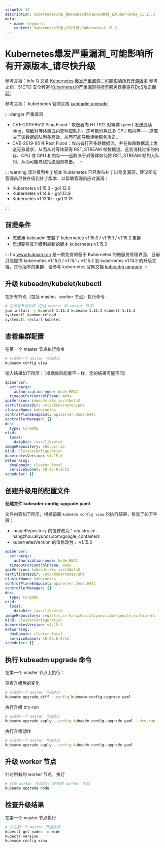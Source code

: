 ```yaml
---
vssueId: 17
description: Kubernetes升级_使用kubeadm升级K8S集群_到Kubernetes_v1.15.3
meta:
  - name: keywords
    content: Kubernetes升级,K8S升级,Kubernetes1.15.3
---
```


# Kubernetes爆发严重漏洞_可能影响所有开源版本_请尽快升级

<AdSenseTitle/>

参考文档：Info Q 文章 [Kubernetes 爆发严重漏洞：可能影响所有开源版本](https://www.infoq.cn/article/2lxylPOCU4cf9MR2S5fp)
参考文档：51CTO 安全频道 [Kubernetes的严重漏洞将所有服务器暴露在DoS攻击面前!](http://netsecurity.51cto.com/art/201908/601671.htm)

参考文档： kubernetes 官网文档 [kubeadm upgrade](https://kubernetes.io/docs/reference/setup-tools/kubeadm/kubeadm-upgrade/)

::: danger 严重漏洞
* CVE-2019-9512 Ping Flood：攻击者向 HTTP/2 对等体 (peer) 发送连续 ping，导致对等体建立内部响应队列。这可能消耗过多 CPU 和内存——这取决于该数据的队列多高效，从而可能导致拒绝服务攻击。
* CVE-2019-9514 Rest Flood：攻击者打开多路数据流，并在每路数据流上发送无效请求，从而从对等体获得 RST_STREAM 帧数据流。这会消耗过多的内存、CPU 或 CPU 和内存——这取决于对等体如何将 RST_STREAM 帧列入队列，从而可能导致拒绝服务攻击。
:::

::: warning 请升级到补丁版本
Kubernetes 已经发布补丁以修复漏洞，建议所有管理员尽快升级到补丁版本，以帮助管理员应对漏洞：

* Kubernetes v1.15.3 - go1.12.9
* Kubernetes v1.14.6 - go1.12.9
* Kubernetes v1.13.10 - go1.11.13

:::

## 前提条件

* 您使用 kubeadm 安装了 kubernetes v1.15.0 / v1.15.1 / v1.15.2 集群
* 您想要将其升级到最新的版本 kubernetes v1.15.3

::: tip
www.kuboard.cn 是一款免费的基于 Kubernetes 的微服务管理界面，目前只能提供 kubernetes v1.15.0 / v1.15.1 / v1.15.2 到 kubernetes v1.15.3 的升级文档，其他版本的集群，请参考 kubernetes 官网文档 [kubeadm upgrade](https://kubernetes.io/docs/reference/setup-tools/kubeadm/kubeadm-upgrade/)
:::

## 升级 kubeadm/kubelet/kubectl

在所有节点（包括 master、worker 节点）执行命令

``` sh
# 在所有节点执行（包括 master 和 worker 节点）
yum install -y kubelet-1.15.3 kubeadm-1.15.3 kubectl-1.15.3
systemctl daemon-reload
systemctl restart kubelet
```

## 查看集群配置

在第一个 master 节点执行命令

``` sh
# 只在第一个 master 节点执行
kubeadm config view
```

输入结果如下所示：（根据集群配置不一样，您的结果可能不同）

``` yaml {15,17}
apiServer:
  extraArgs:
    authorization-mode: Node,RBAC
  timeoutForControlPlane: 4m0s
apiVersion: kubeadm.k8s.io/v1beta2
certificatesDir: /etc/kubernetes/pki
clusterName: kubernetes
controlPlaneEndpoint: apiserver.demo:6443
controllerManager: {}
dns:
  type: CoreDNS
etcd:
  local:
    dataDir: /var/lib/etcd
imageRepository: k8s.gcr.io
kind: ClusterConfiguration
kubernetesVersion: v1.15.0
networking:
  dnsDomain: cluster.local
  serviceSubnet: 10.96.0.0/12
scheduler: {}
```

## 创建升级用的配置文件

**创建文件 kubeadm-config-upgrade.yaml**

文件内容如下所示，根据前面 `kubeadm config view` 的执行结果，修改了如下字段：
* imageRepository 的值修改为：registry.cn-hangzhou.aliyuncs.com/google_containers
* kubernetesVersion 的值修改为： v1.15.3
``` yaml {15,17}
apiServer:
  extraArgs:
    authorization-mode: Node,RBAC
  timeoutForControlPlane: 4m0s
apiVersion: kubeadm.k8s.io/v1beta2
certificatesDir: /etc/kubernetes/pki
clusterName: kubernetes
controlPlaneEndpoint: apiserver.demo:6443
controllerManager: {}
dns:
  type: CoreDNS
etcd:
  local:
    dataDir: /var/lib/etcd
imageRepository: registry.cn-hangzhou.aliyuncs.com/google_containers
kind: ClusterConfiguration
kubernetesVersion: v1.15.3
networking:
  dnsDomain: cluster.local
  serviceSubnet: 10.96.0.0/12
scheduler: {}
```

## 执行 kubeadm upgrade 命令

在第一个 master 节点上执行：

查看升级后的变化

``` sh
# 只在第一个 master 节点执行
kubeadm upgrade diff --config kubeadm-config-upgrade.yaml
```

执行升级 dry-run

``` sh
# 只在第一个 master 节点执行
kubeadm upgrade apply --config kubeadm-config-upgrade.yaml --dry-run
```

执行升级动作

``` sh
# 只在第一个 master 节点执行
kubeadm upgrade apply --config kubeadm-config-upgrade.yaml
```

## 升级 worker 节点

针对所有的 worker 节点，执行

``` sh
# 只在 worker 节点执行（所有的 worker 节点）
kubeadm upgrade node
```

## 检查升级结果

在第一个 master 节点执行

``` sh
# 只在第一个 master 节点执行
kubectl get nodes -o wide
kubectl version
kubeadm config view
```
